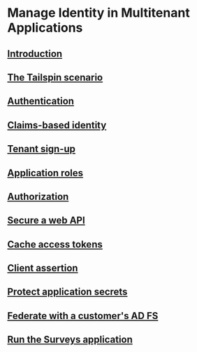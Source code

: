 # Manage Identity in Multitenant Applications
## [Introduction](./index.md)
## [The Tailspin scenario](./tailspin.md)
## [Authentication](./authenticate.md)
## [Claims-based identity](./claims.md)
## [Tenant sign-up](./signup.md)
## [Application roles](./app-roles.md)
## [Authorization](./authorize.md)
## [Secure a web API](./web-api.md)
## [Cache access tokens](./token-cache.md)
## [Client assertion](./client-assertion.md)
## [Protect application secrets](./key-vault.md)
## [Federate with a customer's AD FS](./adfs.md)
## [Run the Surveys application](./run-the-app.md)
    